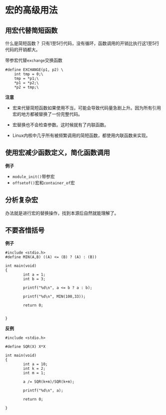 # 宏的高级用法

## 用宏代替简短函数

什么是简短函数？ 只有1至5行代码，没有循环，函数调用的开销比执行这1至5行代码的开销都大。

带参宏代替`exchange`交换函数

```
#define EXCHANGE(p1, p2) \
    int tmp = 0;\
    tmp = *p1;\
    *p1 = *p2;\
    *p2 = tmp;\
```

**注意**

- 宏来代替简短函数如果使用不当，可能会导致代码量急剧上升。因为所有引用宏的地方都被替换了一份完整代码。

- 宏替换也不会检查参数。这时候就有了内联函数。

- Linux内核中几乎所有被频繁调用的简短函数，都使用内联函数来实现。

## 使用宏减少函数定义，简化函数调用

**例子**

- `module_init()`带参宏
- `offsetof()`宏和`container_of`宏

## 分析复杂宏

办法就是进行宏的替换操作，找到本源后自然就能理解了。

## 不要吝惜括号

**例子**

```
#include <stdio.h>
#define MIN(A,B) ((A) <= (B) ? (A) : (B))

int main(void)
{
        int a = 1;
        int b = 3;

        printf("%d\n", a <= b ? a : b);

        printf("%d\n", MIN(100,33));

        return 0;


}
```

**反例**

```
#include <stdio.h>

#define SQR(X) X*X

int main(void)
{
        int a = 10;
        int k = 2;
        int m = 1;

        a /= SQR(k+m)/SQR(k+m);

        printf("%d\n", a);

        return 0;

}
```
